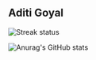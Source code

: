 ## Aditi Goyal

![Streak status](https://camo.githubusercontent.com/a01459c1fc0c4c575028f130390a3af2fa7bece9b8d276240d48a970230b6515/68747470733a2f2f6769746875622d726561646d652d73747265616b2d73746174732e6865726f6b756170702e636f6d2f3f757365723d6164697469676f79616c323931)

![Anurag's GitHub stats](https://github-readme-stats.vercel.app/api?username=aditigoyal291&show=reviews)
